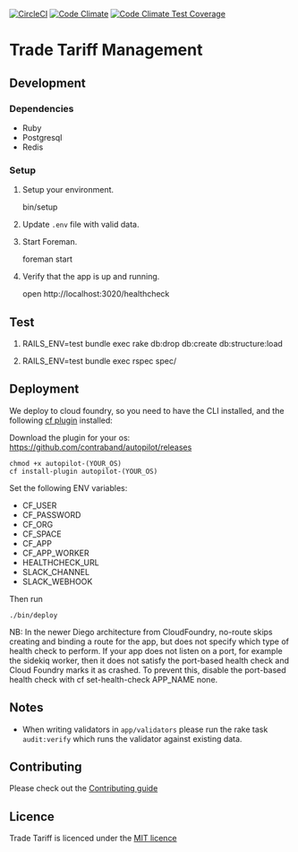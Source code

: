 [![CircleCI](https://circleci.com/gh/bitzesty/trade-tariff-management.svg?style=svg&circle-token=c59552351e30f9d35e32d3a6020929129ddcd91e)](https://circleci.com/gh/bitzesty/trade-tariff-management)
[![Code Climate](https://codeclimate.com/github/bitzesty/trade-tariff-management/badges/gpa.svg)](https://codeclimate.com/github/bitzesty/trade-tariff-management)
[![Code Climate Test Coverage](https://api.codeclimate.com/v1/badges/a3405aa0455eb23d3939/test_coverage)](https://codeclimate.com/github/bitzesty/trade-tariff-management/test_coverage)

# Trade Tariff Management

## Development

### Dependencies

  - Ruby
  - Postgresql
  - Redis

### Setup

1. Setup your environment.

    bin/setup

2. Update `.env` file with valid data.

3. Start Foreman.

    foreman start

4. Verify that the app is up and running.

    open http://localhost:3020/healthcheck

## Test

1. RAILS_ENV=test bundle exec rake db:drop db:create db:structure:load

2. RAILS_ENV=test bundle exec rspec spec/

## Deployment

We deploy to cloud foundry, so you need to have the CLI installed, and the following [cf plugin](https://docs.cloudfoundry.org/cf-cli/use-cli-plugins.html) installed:

Download the plugin for your os:  https://github.com/contraband/autopilot/releases

    chmod +x autopilot-(YOUR_OS)
    cf install-plugin autopilot-(YOUR_OS)

Set the following ENV variables:
* CF_USER
* CF_PASSWORD
* CF_ORG
* CF_SPACE
* CF_APP
* CF_APP_WORKER
* HEALTHCHECK_URL
* SLACK_CHANNEL
* SLACK_WEBHOOK

Then run

    ./bin/deploy

NB: In the newer Diego architecture from CloudFoundry, no-route skips creating and binding a route for the app, but does not specify which type of health check to perform. If your app does not listen on a port, for example the sidekiq worker, then it does not satisfy the port-based health check and Cloud Foundry marks it as crashed. To prevent this, disable the port-based health check with cf set-health-check APP_NAME none.

## Notes

* When writing validators in `app/validators` please run the rake task
`audit:verify` which runs the validator against existing data.

## Contributing

Please check out the [Contributing guide](https://github.com/bitzesty/trade-tariff-management/blob/master/CONTRIBUTING.md)

## Licence

Trade Tariff is licenced under the [MIT licence](https://github.com/bitzesty/trade-tariff-management/blob/master/LICENCE.txt)

